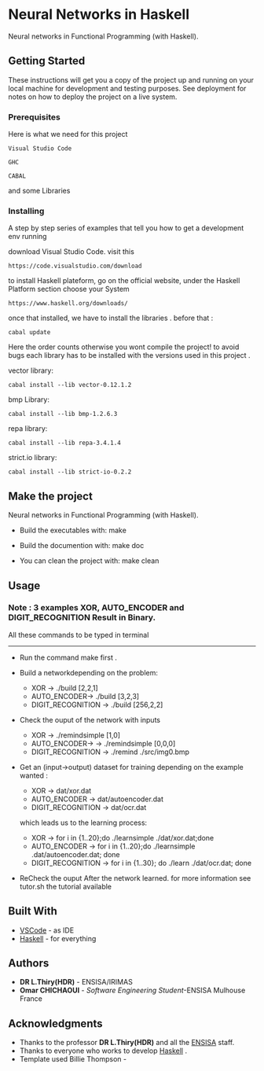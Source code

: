 

# Neural Networks in Haskell


Neural networks in Functional Programming (with Haskell).



## Getting Started

These instructions will get you a copy of the project up and running on your local machine for development and testing purposes. See deployment for notes on how to deploy the project on a live system.

### Prerequisites

 Here is what we need for this project
 ```
 Visual Studio Code
 ```

```
GHC 
```
```
CABAL
```

and some Libraries

### Installing

A step by step series of examples that tell you how to get a development env running

download Visual Studio Code. visit this
```
https://code.visualstudio.com/download
```

to install Haskell plateform, go on the official website, under the Haskell Platform section
choose your System

```
https://www.haskell.org/downloads/
```

once that installed, we have to install the libraries .
before that :
```
cabal update
```

Here the order counts otherwise you wont compile the project!
to avoid bugs each library has to be installed with the versions used in this project .

vector library:
```
cabal install --lib vector-0.12.1.2
```


bmp Library:
```
cabal install --lib bmp-1.2.6.3
```

repa library:

```
cabal install --lib repa-3.4.1.4
```

strict.io library:

```
cabal install --lib strict-io-0.2.2
```



## Make the project
Neural networks in Functional Programming (with Haskell).

* Build the executables with: make

* Build the documention with: make doc

* You can clean the project with: make clean


## Usage


### Note : 3 examples XOR, AUTO_ENCODER and DIGIT_RECOGNITION Result in Binary.
All these commands to be typed in terminal
****

* Run the command make first .


*   Build a networkdepending on the problem:

    - XOR   ->   ./build [2,2,1]
    - AUTO_ENCODER-> ./build [3,2,3]
    - DIGIT_RECOGNITION -> ./build [256,2,2]

* Check the ouput of the network with inputs  

    - XOR ->  ./remindsimple [1,0] 
    - AUTO_ENCODER-> ->  ./remindsimple [0,0,0]
    - DIGIT_RECOGNITION -> ./remind ./src/img0.bmp


* Get an (input->output) dataset for training depending on the   example wanted :
    - XOR ->   dat/xor.dat
    - AUTO_ENCODER -> dat/autoencoder.dat
    - DIGIT_RECOGNITION -> dat/ocr.dat

    which leads us to the learning process:
    - XOR ->   for i in {1..20};do ./learnsimple ./dat/xor.dat;done
    - AUTO_ENCODER -> for i in {1..20};do ./learnsimple .dat/autoencoder.dat; done
    - DIGIT_RECOGNITION -> for i in {1..30}; do ./learn ./dat/ocr.dat; done
  

* ReCheck the ouput After the network learned. for more information see tutor.sh the tutorial available

## Built With


* [VSCode](https://code.visualstudio.com) - as IDE
* [Haskell](https://www.haskell.org) - for everything




## Authors
* **DR L.Thiry(HDR)** - ENSISA/IRIMAS
* **Omar CHICHAOUI** - *Software Engineering Student*-ENSISA Mulhouse France






## Acknowledgments


* Thanks to the professor  **DR L.Thiry(HDR)** and all the [ENSISA](http://www.ensisa.uha.fr/en) staff.
* Thanks to everyone who works to develop [Haskell](https://www.haskell.org) .
* Template used  Billie Thompson - 
